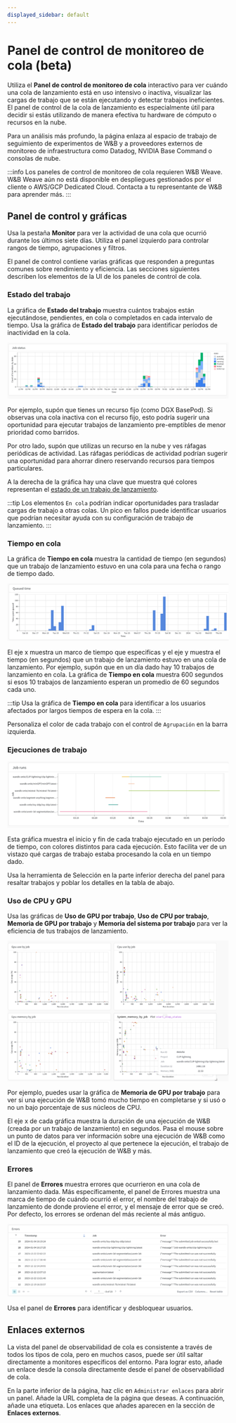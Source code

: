```yaml
---
displayed_sidebar: default
---
```


# Panel de control de monitoreo de cola (beta)

Utiliza el **Panel de control de monitoreo de cola** interactivo para ver cuándo una cola de lanzamiento está en uso intensivo o inactiva, visualizar las cargas de trabajo que se están ejecutando y detectar trabajos ineficientes. El panel de control de la cola de lanzamiento es especialmente útil para decidir si estás utilizando de manera efectiva tu hardware de cómputo o recursos en la nube.

Para un análisis más profundo, la página enlaza al espacio de trabajo de seguimiento de experimentos de W&B y a proveedores externos de monitoreo de infraestructura como Datadog, NVIDIA Base Command o consolas de nube.

:::info
Los paneles de control de monitoreo de cola requieren W&B Weave. W&B Weave aún no está disponible en despliegues gestionados por el cliente o AWS/GCP Dedicated Cloud. Contacta a tu representante de W&B para aprender más.
:::

## Panel de control y gráficas
Usa la pestaña **Monitor** para ver la actividad de una cola que ocurrió durante los últimos siete días. Utiliza el panel izquierdo para controlar rangos de tiempo, agrupaciones y filtros.

El panel de control contiene varias gráficas que responden a preguntas comunes sobre rendimiento y eficiencia. Las secciones siguientes describen los elementos de la UI de los paneles de control de cola.

### Estado del trabajo
La gráfica de **Estado del trabajo** muestra cuántos trabajos están ejecutándose, pendientes, en cola o completados en cada intervalo de tiempo. Usa la gráfica de **Estado del trabajo** para identificar períodos de inactividad en la cola.

![](/images/launch/launch_obs_jobstatus.png)

Por ejemplo, supón que tienes un recurso fijo (como DGX BasePod). Si observas una cola inactiva con el recurso fijo, esto podría sugerir una oportunidad para ejecutar trabajos de lanzamiento pre-emptibles de menor prioridad como barridos.

Por otro lado, supón que utilizas un recurso en la nube y ves ráfagas periódicas de actividad. Las ráfagas periódicas de actividad podrían sugerir una oportunidad para ahorrar dinero reservando recursos para tiempos particulares.

A la derecha de la gráfica hay una clave que muestra qué colores representan el [estado de un trabajo de lanzamiento](./launch-view-jobs.md#check-the-status-of-a-job).

:::tip
Los elementos `En cola` podrían indicar oportunidades para trasladar cargas de trabajo a otras colas. Un pico en fallos puede identificar usuarios que podrían necesitar ayuda con su configuración de trabajo de lanzamiento.
:::

### Tiempo en cola

La gráfica de **Tiempo en cola** muestra la cantidad de tiempo (en segundos) que un trabajo de lanzamiento estuvo en una cola para una fecha o rango de tiempo dado.

![](/images/launch/launch_obs_queuedtime.png)

El eje x muestra un marco de tiempo que especificas y el eje y muestra el tiempo (en segundos) que un trabajo de lanzamiento estuvo en una cola de lanzamiento. Por ejemplo, supón que en un día dado hay 10 trabajos de lanzamiento en cola. La gráfica de **Tiempo en cola** muestra 600 segundos si esos 10 trabajos de lanzamiento esperan un promedio de 60 segundos cada uno.

:::tip
Usa la gráfica de **Tiempo en cola** para identificar a los usuarios afectados por largos tiempos de espera en la cola.
:::

Personaliza el color de cada trabajo con el control de `Agrupación` en la barra izquierda.

### Ejecuciones de trabajo

![](/images/launch/launch_obs_jobruns2.png)

Esta gráfica muestra el inicio y fin de cada trabajo ejecutado en un período de tiempo, con colores distintos para cada ejecución. Esto facilita ver de un vistazo qué cargas de trabajo estaba procesando la cola en un tiempo dado.

Usa la herramienta de Selección en la parte inferior derecha del panel para resaltar trabajos y poblar los detalles en la tabla de abajo.

### Uso de CPU y GPU
Usa las gráficas de **Uso de GPU por trabajo**, **Uso de CPU por trabajo**, **Memoria de GPU por trabajo** y **Memoria del sistema por trabajo** para ver la eficiencia de tus trabajos de lanzamiento.

![](/images/launch/launch_obs_gpu.png)

Por ejemplo, puedes usar la gráfica de **Memoria de GPU por trabajo** para ver si una ejecución de W&B tomó mucho tiempo en completarse y si usó o no un bajo porcentaje de sus núcleos de CPU.

El eje x de cada gráfica muestra la duración de una ejecución de W&B (creada por un trabajo de lanzamiento) en segundos. Pasa el mouse sobre un punto de datos para ver información sobre una ejecución de W&B como el ID de la ejecución, el proyecto al que pertenece la ejecución, el trabajo de lanzamiento que creó la ejecución de W&B y más.

### Errores

El panel de **Errores** muestra errores que ocurrieron en una cola de lanzamiento dada. Más específicamente, el panel de Errores muestra una marca de tiempo de cuándo ocurrió el error, el nombre del trabajo de lanzamiento de donde proviene el error, y el mensaje de error que se creó. Por defecto, los errores se ordenan del más reciente al más antiguo.

![](/images/launch/launch_obs_errors.png)

Usa el panel de **Errores** para identificar y desbloquear usuarios.

## Enlaces externos

La vista del panel de observabilidad de cola es consistente a través de todos los tipos de cola, pero en muchos casos, puede ser útil saltar directamente a monitores específicos del entorno. Para lograr esto, añade un enlace desde la consola directamente desde el panel de observabilidad de cola.

En la parte inferior de la página, haz clic en `Administrar enlaces` para abrir un panel. Añade la URL completa de la página que deseas. A continuación, añade una etiqueta. Los enlaces que añades aparecen en la sección de **Enlaces externos**.